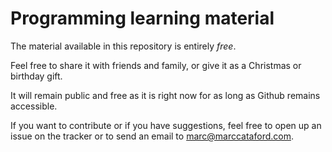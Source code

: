 # Programming learning material

The material available in this repository is entirely _free_.

Feel free to share it with friends and family, or give it as a Christmas or birthday gift.

It will remain public and free as it is right now for as long as Github remains accessible.

If you want to contribute or if you have suggestions, feel free to open up an issue on the tracker or to send an email to [marc@marccataford.com](mailto:marc@marccataford.com).